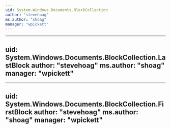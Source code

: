 ```yaml
---
uid: System.Windows.Documents.BlockCollection
author: "stevehoag"
ms.author: "shoag"
manager: "wpickett"
---
```


---
uid: System.Windows.Documents.BlockCollection.LastBlock
author: "stevehoag"
ms.author: "shoag"
manager: "wpickett"
---

---
uid: System.Windows.Documents.BlockCollection.FirstBlock
author: "stevehoag"
ms.author: "shoag"
manager: "wpickett"
---
